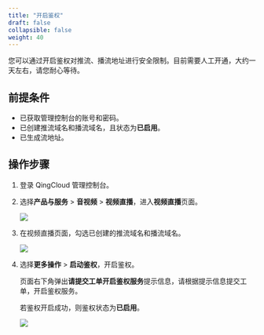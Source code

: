 ```yaml
---
title: "开启鉴权"
draft: false
collapsible: false
weight: 40
---
```


您可以通过开启鉴权对推流、播流地址进行安全限制。目前需要人工开通，大约一天左右，请您耐心等待。

## 前提条件

- 已获取管理控制台的账号和密码。
- 已创建推流域名和播流域名，且状态为**已启用**。
- 已生成流地址。

## 操作步骤

1. 登录 QingCloud 管理控制台。

2. 选择**产品与服务** > **音视频** > **视频直播**，进入**视频直播**页面。

   ![](../../_images/qs_app_list.png)

3. 在视频直播页面，勾选已创建的推流域名和播流域名。

   ![](../../_images/um_open_auth.png)

4. 选择**更多操作** > **启动鉴权**，开启鉴权。

   页面右下角弹出**请提交工单开启鉴权服务**提示信息，请根据提示信息提交工单，开启鉴权服务。
   
   若鉴权开启成功，则鉴权状态为**已启用**。
   
   ![](../../_images/um_open_auth_workorder.png)

